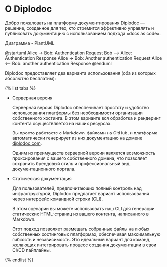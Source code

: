 # О Diplodoc

Добро пожаловать на платформу документирования Diplodoc — решение, созданное для тех, кто стремится эффективно управлять и публиковать документацию с использованием подхода «docs as code».


Диаграмма - PlantUML

@startuml
Alice -> Bob: Authentication Request
Bob --> Alice: Authentication Response
Alice -> Bob: Another authentication Request
Alice <-- Bob: another authentication Response
@enduml


Diplodoc предоставляет два варианта использования (оба из которых абсолютно бесплатны):

{% list tabs %}

- Серверная версия

  Серверная версия Diplodoc обеспечивает простоту и удобство использования платформы без необходимости организации собственного хостинга. В этом варианте вся обработка и рендеринг контента осуществляется на наших ресурсах.

  Вы просто работаете с Markdown-файлами на GitHub, и платформа автоматически генерирует из них документацию на домене [diplodoc.com](https://diplodoc.com/).

  Одним из преимуществ серверной версии является возможность проксирования с вашего собственного домена, что позволяет сохранить брендовый стиль и профессиональный вид документационного портала.

- Cтатическая документация

  Для пользователей, предпочитающих полный контроль над инфраструктурой, Diplodoc предлагает вариант использования через интерфейс командной строки (CLI).

  В этом сценарии вы можете использовать наш CLI для генерации статических HTML-страниц из вашего контента, написанного в Markdown.

  Этот подход позволяет размещать собранные файлы на любых собственных хостинговых платформах, обеспечивая максимальную гибкость и независимость. Это идеальный вариант для команд, желающих интегрировать процесс создания документации в свои CI/CD пайплайны.

{% endlist %}


